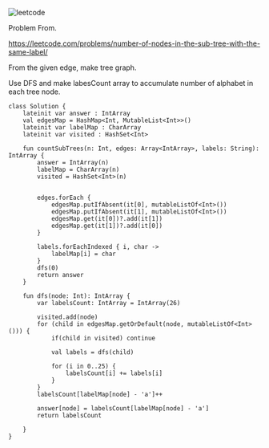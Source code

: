 ![leetcode](https://user-images.githubusercontent.com/77060863/211957401-d8e06bfa-560d-4c7b-af93-4d348a6da44d.PNG)

Problem From.

https://leetcode.com/problems/number-of-nodes-in-the-sub-tree-with-the-same-label/

From the given edge, make tree graph.

Use DFS and make labesCount array to accumulate number of alphabet in each tree node.

```
class Solution {
    lateinit var answer : IntArray
    val edgesMap = HashMap<Int, MutableList<Int>>()
    lateinit var labelMap : CharArray
    lateinit var visited : HashSet<Int>
    
    fun countSubTrees(n: Int, edges: Array<IntArray>, labels: String): IntArray {
        answer = IntArray(n)
        labelMap = CharArray(n)
        visited = HashSet<Int>(n)
        
        
        edges.forEach {
            edgesMap.putIfAbsent(it[0], mutableListOf<Int>())
            edgesMap.putIfAbsent(it[1], mutableListOf<Int>())            
            edgesMap.get(it[0])?.add(it[1])
            edgesMap.get(it[1])?.add(it[0])
        }
        
        labels.forEachIndexed { i, char -> 
            labelMap[i] = char
        }
        dfs(0)
        return answer
    }
    
    fun dfs(node: Int): IntArray {
        var labelsCount: IntArray = IntArray(26)
        
        visited.add(node)
        for (child in edgesMap.getOrDefault(node, mutableListOf<Int>())) {
            if(child in visited) continue
            
            val labels = dfs(child)
            
            for (i in 0..25) {
                labelsCount[i] += labels[i]
            }
        }
        labelsCount[labelMap[node] - 'a']++
        
        answer[node] = labelsCount[labelMap[node] - 'a']
        return labelsCount
        
    }
}
```
